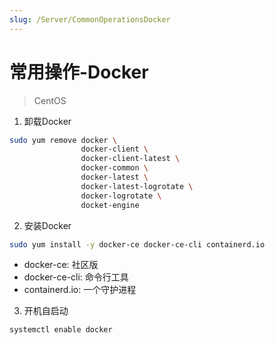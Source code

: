 ```yaml
---
slug: /Server/CommonOperationsDocker
---
```

# 常用操作-Docker

> CentOS

1. 卸载Docker

```sh
sudo yum remove docker \
                docker-client \
                docker-client-latest \
                docker-common \
                docker-latest \
                docker-latest-logrotate \
                docker-logrotate \
                docket-engine
```

2. 安装Docker


```sh
sudo yum install -y docker-ce docker-ce-cli containerd.io
```

- docker-ce: 社区版
- docker-ce-cli: 命令行工具
- containerd.io: 一个守护进程


3. 开机自启动

```sh
systemctl enable docker
```